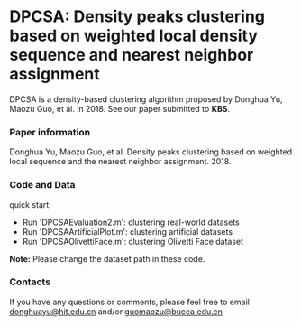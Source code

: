 # DPCSA: Density peaks clustering based on weighted local density sequence and nearest neighbor assignment
DPCSA is a density-based clustering algorithm proposed by Donghua Yu, Maozu Guo, et al. in 2018. See our paper submitted to 
**KBS**.

### Paper information
Donghua Yu, Maozu Guo, et al. Density peaks clustering based on weighted local sequence and the nearest neighbor assignment. 2018.

### Code and Data
quick start:
- Run 'DPCSAEvaluation2.m': clustering real-world datasets
- Run 'DPCSAArtificialPlot.m': clustering artificial datasets
- Run 'DPCSAOlivettiFace.m': clustering Olivetti Face dataset

**Note:** Please change the dataset path in these code.

### Contacts
If you have any questions or comments, please feel free to email donghuayu@hit.edu.cn and/or guomaozu@bucea.edu.cn
